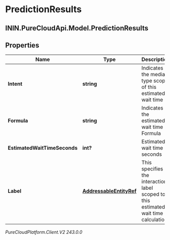 # PredictionResults

## ININ.PureCloudApi.Model.PredictionResults

## Properties

|Name | Type | Description | Notes|
|------------ | ------------- | ------------- | -------------|
| **Intent** | **string** | Indicates the media type scope of this estimated wait time | [optional] |
| **Formula** | **string** | Indicates the estimated wait time Formula | |
| **EstimatedWaitTimeSeconds** | **int?** | Estimated wait time in seconds | |
| **Label** | [**AddressableEntityRef**](AddressableEntityRef) | This specifies the interaction label scoped to this estimated wait time calculation | [optional] |



_PureCloudPlatform.Client.V2 243.0.0_
